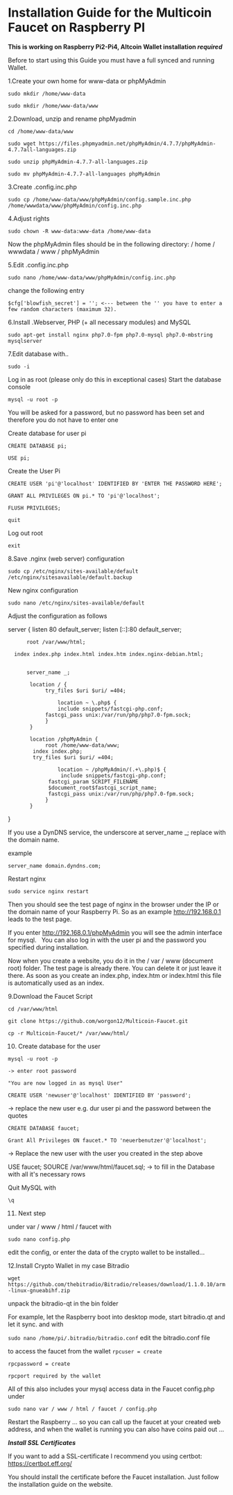 
# Installation Guide for the Multicoin Faucet on Raspberry PI
**This is working on Raspberry Pi2-Pi4, Altcoin Wallet installation _required_**

Before to start using this Guide you must have a full synced and running Wallet.

1.Create your own home for www-data or phpMyAdmin

  `sudo mkdir /home/www-data`
  
  `sudo mkdir /home/www-data/www`



2.Download, unzip and rename phpMyadmin

  `cd /home/www-data/www`
  
  `sudo wget https://files.phpmyadmin.net/phpMyAdmin/4.7.7/phpMyAdmin-4.7.7all-languages.zip`
  
  `sudo unzip phpMyAdmin-4.7.7-all-languages.zip`
  
  `sudo mv phpMyAdmin-4.7.7-all-languages phpMyAdmin` 
  



3.Create .config.inc.php

  `sudo cp /home/www-data/www/phpMyAdmin/config.sample.inc.php /home/wwwdata/www/phpMyAdmin/config.inc.php`



4.Adjust rights

 `sudo chown -R www-data:www-data /home/www-data`
 
  Now the phpMyAdmin files should be in the following directory: / home / wwwdata / www / phpMyAdmin



5.Edit .config.inc.php

  `sudo nano /home/www-data/www/phpMyAdmin/config.inc.php`
  
  change the following entry
  
  `$cfg['blowfish_secret'] = ''; <--- between the '' you have to enter a few random characters (maximum 32).`
  


6.Install .Webserver, PHP (+ all necessary modules) and MySQL

  `sudo apt-get install nginx php7.0-fpm php7.0-mysql php7.0-mbstring mysqlserver`
  


7.Edit database with..

  `sudo -i `
  
  Log in as root (please only do this in exceptional cases) Start the database console
  
  `mysql -u root -p`
  
  You will be asked for a password, but no password has been set and therefore you do not have to enter one
  
  Create database for user pi
  
  `CREATE DATABASE pi;`
  
  `USE pi;`
  
  Create the User Pi
  
  `CREATE USER 'pi'@'localhost' IDENTIFIED BY 'ENTER THE PASSWORD HERE';`
  
  `GRANT ALL PRIVILEGES ON pi.* TO 'pi'@'localhost';`
  
  `FLUSH PRIVILEGES;`
  
  `quit`
  
  Log out root
  
  `exit`
  


8.Save .nginx (web server) configuration

  `sudo cp /etc/nginx/sites-available/default /etc/nginx/sitesavailable/default.backup`
  
  New nginx configuration
  
  `sudo nano /etc/nginx/sites-available/default`
  
  Adjust the configuration as follows
  
  server { 
          listen 80 default_server;
	  listen [::]:80 default_server; 
 
          root /var/www/html;
          
	  index index.php index.html index.htm index.nginx-debian.html;
          
 
          server_name _;
 
           location / {
	            try_files $uri $uri/ =404; 
 
                    location ~ \.php$ {
		            include snippets/fastcgi-php.conf;
			    fastcgi_pass unix:/var/run/php/php7.0-fpm.sock;
	            }  
           } 
 
           location /phpMyAdmin {
	            root /home/www-data/www;
		    index index.php;
		    try_files $uri $uri/ =404;
 
                    location ~ /phpMyAdmin/(.+\.php)$ {
		             include snippets/fastcgi-php.conf;
			     fastcgi_param SCRIPT_FILENAME
			     $document_root$fastcgi_script_name;
			     fastcgi_pass unix:/var/run/php/php7.0-fpm.sock;
	            }
           }
  }
  
  
  If you use a DynDNS service, the underscore at server_name _; replace with the domain name.
  
  example
  
  `server_name domain.dyndns.com;`
  
  Restart nginx
  
  `sudo service nginx restart`
  
  Then you should see the test page of nginx in the browser under the IP or the domain name of your Raspberry Pi.
  So as an example http://192.168.0.1 leads to the test page.
  
  If you enter http://192.168.0.1/phpMyAdmin you will see the admin interface for mysql.
 
  You can also log in with the user pi and the password you specified during installation.
  
  Now when you create a website, you do it in the / var / www (document root) folder. The test page is already there. 
  You can delete it
  or just leave it there. As soon as you create an index.php, index.htm or index.html this file is automatically used as an index.
  



9.Download the Faucet Script 

  `cd /var/www/html`
  
  `git clone https://github.com/worgon12/Multicoin-Faucet.git`
  
  `cp -r Multicoin-Faucet/* /var/www/html/`
  
  
  


10. Create database for the user

   `mysql -u root -p`
   
   `-> enter root password`
   
   `"You are now logged in as mysql User"`
   
   `CREATE USER 'newuser'@'localhost' IDENTIFIED BY 'password';`
   
   -> replace the new user e.g. dur user pi and the password between the quotes
   
   `CREATE DATABASE faucet;`
   
   `Grant All Privileges ON faucet.* TO 'neuerbenutzer'@'localhost';`
   
   -> Replace the new user with the user you created in the step above
   
   USE faucet; SOURCE /var/www/html/faucet.sql; -> to fill in the Database with all it's necessary rows
   
   Quit MySQL with
   
   `\q `
  
  



11. Next step

   under var / www / html / faucet with
   
   `sudo nano config.php`
   
   edit the config, or enter the data of the crypto wallet to be installed...
  
 



12.Install Crypto Wallet in my case Bitradio
    
   `wget https://github.com/thebitradio/Bitradio/releases/download/1.1.0.10/arm-linux-gnueabihf.zip`
    
   unpack the bitradio-qt in the bin folder
    
   For example, let the Raspberry boot into desktop mode, start bitradio.qt and let it sync. and with
    
   `sudo nano /home/pi/.bitradio/bitradio.conf`
   edit the bitradio.conf file
    

   to access the faucet from the wallet
   `rpcuser = create`
   
   `rpcpassword = create`
   
   `rpcport required by the wallet`
  
   All of this also includes your mysql access data in the Faucet config.php under
   
   `sudo nano var / www / html / faucet / config.php`
   
   Restart the Raspberry ... so you can call up the faucet at your created web address, and when the wallet is running you can also have    coins paid out ...
   
   




**_Install SSL Certificates_**

If you want to add a SSL-certificate I recommend you using certbot: https://certbot.eff.org/

You should install the certificate before the Faucet installation. Just follow the installation guide on the website.






	
